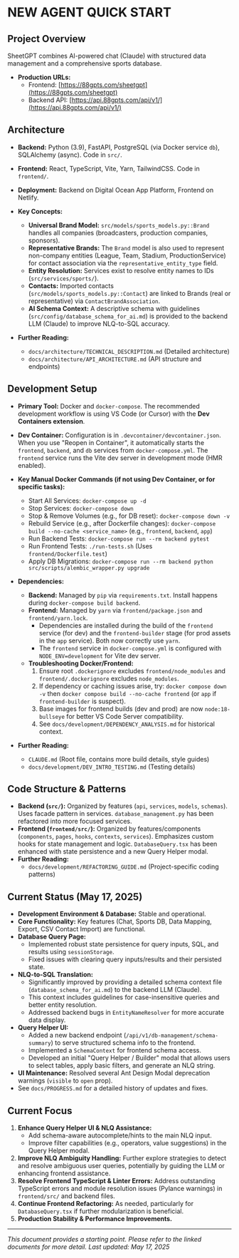 # NEW AGENT QUICK START

## Project Overview

SheetGPT combines AI-powered chat (Claude) with structured data management and a comprehensive sports database.

- **Production URLs:**
  - Frontend: [https://88gpts.com/sheetgpt](https://88gpts.com/sheetgpt)
  - Backend API: [https://api.88gpts.com/api/v1/](https://api.88gpts.com/api/v1/)

## Architecture

- **Backend:** Python (3.9), FastAPI, PostgreSQL (via Docker service `db`), SQLAlchemy (async). Code in `src/`.
- **Frontend:** React, TypeScript, Vite, Yarn, TailwindCSS. Code in `frontend/`.
- **Deployment:** Backend on Digital Ocean App Platform, Frontend on Netlify.
- **Key Concepts:**
  - **Universal Brand Model:** `src/models/sports_models.py::Brand` handles all companies (broadcasters, production companies, sponsors).
  - **Representative Brands:** The `Brand` model is also used to represent non-company entities (League, Team, Stadium, ProductionService) for contact association via the `representative_entity_type` field.
  - **Entity Resolution:** Services exist to resolve entity names to IDs (`src/services/sports/`).
  - **Contacts:** Imported contacts (`src/models/sports_models.py::Contact`) are linked to Brands (real or representative) via `ContactBrandAssociation`.
  - **AI Schema Context:** A descriptive schema with guidelines (`src/config/database_schema_for_ai.md`) is provided to the backend LLM (Claude) to improve NLQ-to-SQL accuracy.

- **Further Reading:**
  - `docs/architecture/TECHNICAL_DESCRIPTION.md` (Detailed architecture)
  - `docs/architecture/API_ARCHITECTURE.md` (API structure and endpoints)

## Development Setup

- **Primary Tool:** Docker and `docker-compose`. The recommended development workflow is using VS Code (or Cursor) with the **Dev Containers extension**.
- **Dev Container:** Configuration is in `.devcontainer/devcontainer.json`. When you use "Reopen in Container", it automatically starts the `frontend`, `backend`, and `db` services from `docker-compose.yml`. The `frontend` service runs the Vite dev server in development mode (HMR enabled).
- **Key Manual Docker Commands (if not using Dev Container, or for specific tasks):**
  - Start All Services: `docker-compose up -d`
  - Stop Services: `docker-compose down`
  - Stop & Remove Volumes (e.g., for DB reset): `docker-compose down -v`
  - Rebuild Service (e.g., after Dockerfile changes): `docker-compose build --no-cache <service_name>` (e.g., `frontend`, `backend`, `app`)
  - Run Backend Tests: `docker-compose run --rm backend pytest`
  - Run Frontend Tests: `./run-tests.sh` (Uses `frontend/Dockerfile.test`)
  - Apply DB Migrations: `docker-compose run --rm backend python src/scripts/alembic_wrapper.py upgrade`

- **Dependencies:**
  - **Backend:** Managed by `pip` via `requirements.txt`. Install happens during `docker-compose build backend`.
  - **Frontend:** Managed by `yarn` via `frontend/package.json` and `frontend/yarn.lock`. 
    - Dependencies are installed during the build of the `frontend` service (for dev) and the `frontend-builder` stage (for prod assets in the `app` service). Both now correctly use `yarn`.
    - The `frontend` service in `docker-compose.yml` is configured with `NODE_ENV=development` for Vite dev server.
  - **Troubleshooting Docker/Frontend:**
    1. Ensure root `.dockerignore` excludes `frontend/node_modules` and `frontend/.dockerignore` excludes `node_modules`.
    2. If dependency or caching issues arise, try: `docker compose down -v` then `docker compose build --no-cache frontend` (or `app` if `frontend-builder` is suspect).
    3. Base images for frontend builds (dev and prod) are now `node:18-bullseye` for better VS Code Server compatibility.
    4. See `docs/development/DEPENDENCY_ANALYSIS.md` for historical context.

- **Further Reading:**
  - `CLAUDE.md` (Root file, contains more build details, style guides)
  - `docs/development/DEV_INTRO_TESTING.md` (Testing details)

## Code Structure & Patterns

- **Backend (`src/`):** Organized by features (`api`, `services`, `models`, `schemas`). Uses facade pattern in services. `database_management.py` has been refactored into more focused services.
- **Frontend (`frontend/src/`):** Organized by features/components (`components`, `pages`, `hooks`, `contexts`, `services`). Emphasizes custom hooks for state management and logic. `DatabaseQuery.tsx` has been enhanced with state persistence and a new Query Helper modal.
- **Further Reading:**
  - `docs/development/REFACTORING_GUIDE.md` (Project-specific coding patterns)

## Current Status (May 17, 2025)

- **Development Environment & Database:** Stable and operational.
- **Core Functionality:** Key features (Chat, Sports DB, Data Mapping, Export, CSV Contact Import) are functional.
- **Database Query Page:** 
    - Implemented robust state persistence for query inputs, SQL, and results using `sessionStorage`.
    - Fixed issues with clearing query inputs/results and their persisted state.
- **NLQ-to-SQL Translation:**
    - Significantly improved by providing a detailed schema context file (`database_schema_for_ai.md`) to the backend LLM (Claude).
    - This context includes guidelines for case-insensitive queries and better entity resolution.
    - Addressed backend bugs in `EntityNameResolver` for more accurate data display.
- **Query Helper UI:** 
    - Added a new backend endpoint (`/api/v1/db-management/schema-summary`) to serve structured schema info to the frontend.
    - Implemented a `SchemaContext` for frontend schema access.
    - Developed an initial "Query Helper / Builder" modal that allows users to select tables, apply basic filters, and generate an NLQ string.
- **UI Maintenance:** Resolved several Ant Design Modal deprecation warnings (`visible` to `open` prop).
- See `docs/PROGRESS.md` for a detailed history of updates and fixes.

## Current Focus

1.  **Enhance Query Helper UI & NLQ Assistance:** 
    - Add schema-aware autocomplete/hints to the main NLQ input.
    - Improve filter capabilities (e.g., operators, value suggestions) in the Query Helper modal.
2.  **Improve NLQ Ambiguity Handling:** Further explore strategies to detect and resolve ambiguous user queries, potentially by guiding the LLM or enhancing frontend assistance.
3.  **Resolve Frontend TypeScript & Linter Errors:** Address outstanding TypeScript errors and module resolution issues (Pylance warnings) in `frontend/src/` and backend files.
4.  **Continue Frontend Refactoring:** As needed, particularly for `DatabaseQuery.tsx` if further modularization is beneficial.
5.  **Production Stability & Performance Improvements.**

---
*This document provides a starting point. Please refer to the linked documents for more detail.*
*Last updated: May 17, 2025*